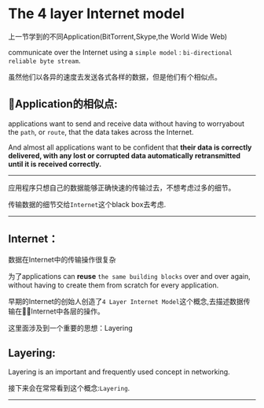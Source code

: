 # The 4 layer Internet model


上一节学到的不同Application(BitTorrent,Skype,the World Wide Web)

communicate over the Internet using a `simple model` : `bi-directional reliable byte stream`. 

虽然他们以各异的速度去发送各式各样的数据，但是他们有个相似点。

## Application的相似点:

applications want to send and receive data without having to worryabout the `path`, or `route`, that the data takes across
the Internet. 

And almost all applications want to be
confident that **their data is correctly delivered, with any lost or corrupted data automatically retransmitted until it is received correctly.**

----

应用程序只想自己的数据能够正确快速的传输过去，不想考虑过多的细节。

传输数据的细节交给`Internet`这个black box去考虑.



---

## Internet：

数据在Internet中的传输操作很复杂

为了applications can **reuse** `the
same building blocks` over and over again, without having to create them from scratch for every application.

早期的Internet的创始人创造了`4 Layer Internet Model`这个概念,去描述数据传输在Internet中各层的操作。

这里面涉及到一个重要的思想：Layering


## Layering:

Layering is an important and frequently used concept in networking.

接下来会在常常看到这个概念:`Layering`.

---






